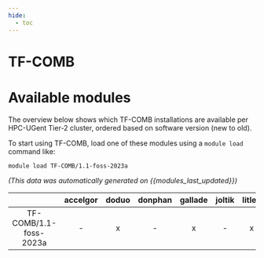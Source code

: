 ```yaml
---
hide:
  - toc
---
```


TF-COMB
=======

# Available modules


The overview below shows which TF-COMB installations are available per HPC-UGent Tier-2 cluster, ordered based on software version (new to old).

To start using TF-COMB, load one of these modules using a `module load` command like:

```shell
module load TF-COMB/1.1-foss-2023a
```

*(This data was automatically generated on {{modules_last_updated}})*

| |accelgor|doduo|donphan|gallade|joltik|litleo|shinx|
| :---: | :---: | :---: | :---: | :---: | :---: | :---: | :---: |
|TF-COMB/1.1-foss-2023a|-|x|-|x|-|x|x|
